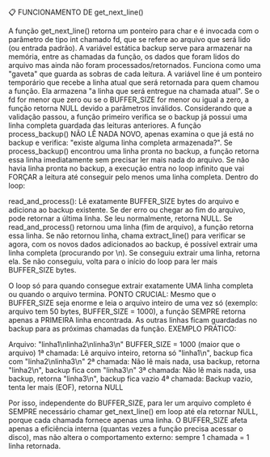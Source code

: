 📋 FUNCIONAMENTO DE get_next_line()

A função get_next_line() retorna um ponteiro para char e é invocada com o parâmetro de tipo int chamado fd, que se refere ao arquivo que será lido (ou entrada padrão).
A variável estática backup serve para armazenar na memória, entre as chamadas da função, os dados que foram lidos do arquivo mas ainda não foram processados/retornados. Funciona como uma "gaveta" que guarda as sobras de cada leitura.
A variável line é um ponteiro temporário que recebe a linha atual que será retornada para quem chamou a função. Ela armazena "a linha que será entregue na chamada atual".
Se o fd for menor que zero ou se o BUFFER_SIZE for menor ou igual a zero, a função retorna NULL devido a parâmetros inválidos.
Considerando que a validação passou, a função primeiro verifica se o backup já possui uma linha completa guardada das leituras anteriores. A função process_backup() NÃO LÊ NADA NOVO, apenas examina o que já está no backup e verifica: "existe alguma linha completa armazenada?".
Se process_backup() encontrou uma linha pronta no backup, a função retorna essa linha imediatamente sem precisar ler mais nada do arquivo.
Se não havia linha pronta no backup, a execução entra no loop infinito que vai FORÇAR a leitura até conseguir pelo menos uma linha completa. Dentro do loop:

read_and_process(): Lê exatamente BUFFER_SIZE bytes do arquivo e adiciona ao backup existente. Se der erro ou chegar ao fim do arquivo, pode retornar a última linha. Se leu normalmente, retorna NULL.
Se read_and_process() retornou uma linha (fim de arquivo), a função retorna essa linha.
Se não retornou linha, chama extract_line() para verificar se agora, com os novos dados adicionados ao backup, é possível extrair uma linha completa (procurando por \n).
Se conseguiu extrair uma linha, retorna ela. Se não conseguiu, volta para o início do loop para ler mais BUFFER_SIZE bytes.

O loop só para quando consegue extrair exatamente UMA linha completa ou quando o arquivo termina.
PONTO CRUCIAL: Mesmo que o BUFFER_SIZE seja enorme e leia o arquivo inteiro de uma vez só (exemplo: arquivo tem 50 bytes, BUFFER_SIZE = 1000), a função SEMPRE retorna apenas a PRIMEIRA linha encontrada. As outras linhas ficam guardadas no backup para as próximas chamadas da função.
EXEMPLO PRÁTICO:

Arquivo: "linha1\nlinha2\nlinha3\n"
BUFFER_SIZE = 1000 (maior que o arquivo)
1ª chamada: Lê arquivo inteiro, retorna só "linha1\n", backup fica com "linha2\nlinha3\n"
2ª chamada: Não lê mais nada, usa backup, retorna "linha2\n", backup fica com "linha3\n"
3ª chamada: Não lê mais nada, usa backup, retorna "linha3\n", backup fica vazio
4ª chamada: Backup vazio, tenta ler mais (EOF), retorna NULL

Por isso, independente do BUFFER_SIZE, para ler um arquivo completo é SEMPRE necessário chamar get_next_line() em loop até ela retornar NULL, porque cada chamada fornece apenas uma linha.
O BUFFER_SIZE afeta apenas a eficiência interna (quantas vezes a função precisa acessar o disco), mas não altera o comportamento externo: sempre 1 chamada = 1 linha retornada.
